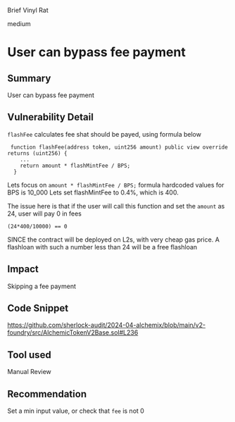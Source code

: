 Brief Vinyl Rat

medium

# User can bypass fee payment

## Summary
User can bypass fee payment

## Vulnerability Detail
`flashFee` calculates fee shat should be payed, using formula below
```solidity
 function flashFee(address token, uint256 amount) public view override returns (uint256) {
    ...
    return amount * flashMintFee / BPS;
  }
```
Lets focus on `amount * flashMintFee / BPS;` formula
hardcoded values for BPS is 10_000
Lets set flashMintFee  to 0.4%, which is 400.

The issue here is that if the user will call this function and set the `amount` as 24, user will pay 0 in fees

`(24*400/10000) == 0`

SINCE the contract will be deployed on L2s, with very cheap gas price.
A flashloan with such a number less than 24 will be a free flashloan

## Impact
Skipping a fee payment

## Code Snippet
https://github.com/sherlock-audit/2024-04-alchemix/blob/main/v2-foundry/src/AlchemicTokenV2Base.sol#L236

## Tool used

Manual Review

## Recommendation
Set a min input value, or check that `fee` is not 0
